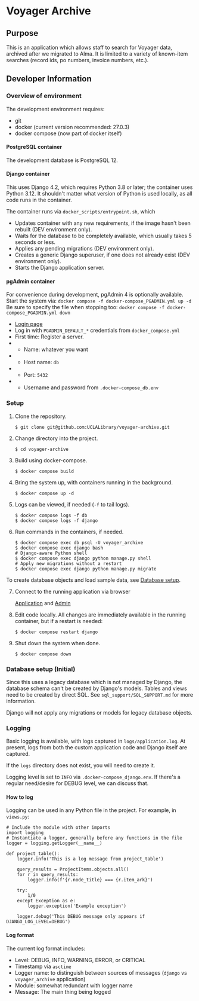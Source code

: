 # Voyager Archive

## Purpose

This is an application which allows staff to search for Voyager data, archived after we migrated to Alma.
It is limited to a variety of known-item searches (record ids, po numbers, invoice numbers, etc.).

## Developer Information

### Overview of environment

The development environment requires:
* git
* docker (current version recommended: 27.0.3)
* docker compose (now part of docker itself)

#### PostgreSQL container

The development database is PostgreSQL 12.

#### Django container

This uses Django 4.2, which requires Python 3.8 or later; the container uses Python 3.12.
It shouldn't matter what version of Python is used locally, as all code runs in the container.

The container runs via `docker_scripts/entrypoint.sh`, which
* Updates container with any new requirements, if the image hasn't been rebuilt (DEV environment only).
* Waits for the database to be completely available, which usually takes 5 seconds or less.
* Applies any pending migrations (DEV environment only).
* Creates a generic Django superuser, if one does not already exist (DEV environment only).
* Starts the Django application server.

#### pgAdmin container

For convenience during development, pgAdmin 4 is optionally available.
Start the system via:
`docker compose -f docker-compose_PGADMIN.yml up -d`
Be sure to specify the file when stopping too:
`docker compose -f docker-compose_PGADMIN.yml down`

* [Login page](http://localhost:5050)
* Log in with `PGADMIN_DEFAULT_*` credentials from `docker_compose.yml`
* First time: Register a server.
*  - Name: whatever you want
*  - Host name: `db`
*  - Port: `5432`
*  - Username and password from `.docker-compose_db.env`


### Setup
1. Clone the repository.

   `$ git clone git@github.com:UCLALibrary/voyager-archive.git`

2. Change directory into the project.

   `$ cd voyager-archive`

3. Build using docker-compose.

   `$ docker compose build`

4. Bring the system up, with containers running in the background.

   `$ docker compose up -d`

5. Logs can be viewed, if needed (`-f` to tail logs).

   ```
   $ docker compose logs -f db
   $ docker compose logs -f django
   ```

6. Run commands in the containers, if needed.

   ```
   $ docker compose exec db psql -U voyager_archive
   $ docker compose exec django bash
   # Django-aware Python shell
   $ docker compose exec django python manage.py shell
   # Apply new migrations without a restart
   $ docker compose exec django python manage.py migrate
   ```
To create database objects and load sample data, see [Database setup](#database-setup-initial).

7. Connect to the running application via browser

   [Application](http://127.0.0.1:8000) and [Admin](http://127.0.0.1:8000/admin)

8. Edit code locally.  All changes are immediately available in the running container, but if a restart is needed:

   `$ docker compose restart django`

9. Shut down the system when done.

   `$ docker compose down`

### Database setup (Initial)

Since this uses a legacy database which is not managed by Django, the database schema can't be created by Django's models.
Tables and views need to be created by direct SQL.  See `sql_support/SQL_SUPPORT.md` for more information.

Django will not apply any migrations or models for legacy database objects.

### Logging

Basic logging is available, with logs captured in `logs/application.log`.  At present, logs from both the custom application code and Django itself are captured.

If the `logs` directory does not exist, you will need to create it.

Logging level is set to `INFO` via `.docker-compose_django.env`.  If there's a regular need/desire for DEBUG level, we can discuss that.

#### How to log

Logging can be used in any Python file in the project.  For example, in `views.py`:
```
# Include the module with other imports
import logging
# Instantiate a logger, generally before any functions in the file
logger = logging.getLogger(__name__)

def project_table():
    logger.info('This is a log message from project_table')

    query_results = ProjectItems.objects.all()
    for r in query_results:
        logger.info(f'{r.node_title} === {r.item_ark}')

    try:
        1/0
    except Exception as e:
        logger.exception('Example exception')

    logger.debug('This DEBUG message only appears if DJANGO_LOG_LEVEL=DEBUG')
```

#### Log format
The current log format includes:
* Level: DEBUG, INFO, WARNING, ERROR, or CRITICAL
* Timestamp via `asctime`
* Logger name: to distinguish between sources of messages (`django` vs `voyager_archive` application)
* Module: somewhat redundant with logger name
* Message: The main thing being logged
